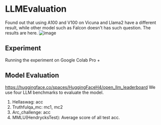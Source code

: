 # LLMEvaluation
Found out that using A100 and V100 on Vicuna and Llama2 have a different result, while other model such as Falcon doesn't has such question.
The results are here.
![image](https://github.com/Paulyang80/LLMEvaluation/assets/58577554/f0d5022a-0123-4938-af1d-6a3252588de7)

## Experiment
Running the experiment on Google Colab Pro +

## Model Evaluation
https://huggingface.co/spaces/HuggingFaceH4/open_llm_leaderboard
We use four LLM benchmarks to evaluate the model.
1. Hellaswag: acc
2. Truthfulqa_mc: mc1, mc2
3. Arc_challenge: acc 
4. MMLU(HendrycksTest): Average score of all test acc.
